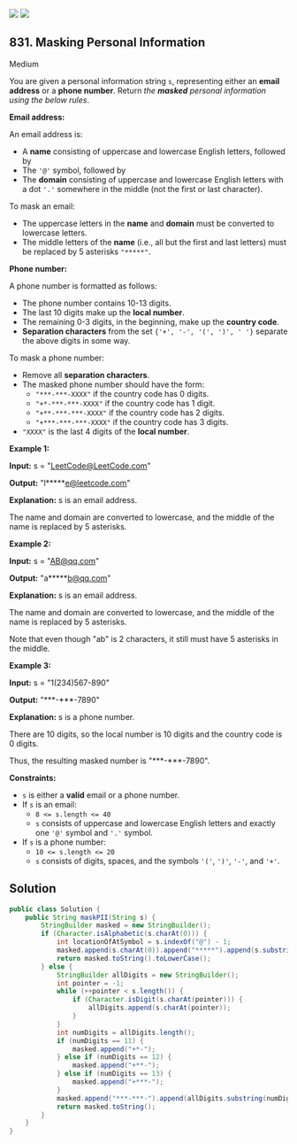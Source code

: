 [![](https://img.shields.io/github/stars/javadev/LeetCode-in-Java?label=Stars&style=flat-square)](https://github.com/javadev/LeetCode-in-Java)
[![](https://img.shields.io/github/forks/javadev/LeetCode-in-Java?label=Fork%20me%20on%20GitHub%20&style=flat-square)](https://github.com/javadev/LeetCode-in-Java/fork)

## 831\. Masking Personal Information

Medium

You are given a personal information string `s`, representing either an **email address** or a **phone number**. Return _the **masked** personal information using the below rules_.

**Email address:**

An email address is:

*   A **name** consisting of uppercase and lowercase English letters, followed by
*   The `'@'` symbol, followed by
*   The **domain** consisting of uppercase and lowercase English letters with a dot `'.'` somewhere in the middle (not the first or last character).

To mask an email:

*   The uppercase letters in the **name** and **domain** must be converted to lowercase letters.
*   The middle letters of the **name** (i.e., all but the first and last letters) must be replaced by 5 asterisks `"*****"`.

**Phone number:**

A phone number is formatted as follows:

*   The phone number contains 10-13 digits.
*   The last 10 digits make up the **local number**.
*   The remaining 0-3 digits, in the beginning, make up the **country code**.
*   **Separation characters** from the set `{'+', '-', '(', ')', ' '}` separate the above digits in some way.

To mask a phone number:

*   Remove all **separation characters**.
*   The masked phone number should have the form:
    *   `"***-***-XXXX"` if the country code has 0 digits.
    *   `"+*-***-***-XXXX"` if the country code has 1 digit.
    *   `"+**-***-***-XXXX"` if the country code has 2 digits.
    *   `"+***-***-***-XXXX"` if the country code has 3 digits.
*   `"XXXX"` is the last 4 digits of the **local number**.

**Example 1:**

**Input:** s = "LeetCode@LeetCode.com"

**Output:** "l\*\*\*\*\*e@leetcode.com"

**Explanation:** s is an email address. 

The name and domain are converted to lowercase, and the middle of the name is replaced by 5 asterisks.

**Example 2:**

**Input:** s = "AB@qq.com"

**Output:** "a\*\*\*\*\*b@qq.com"

**Explanation:** s is an email address. 

The name and domain are converted to lowercase, and the middle of the name is replaced by 5 asterisks. 

Note that even though "ab" is 2 characters, it still must have 5 asterisks in the middle.

**Example 3:**

**Input:** s = "1(234)567-890"

**Output:** "\*\*\*-\*\*\*-7890"

**Explanation:** s is a phone number. 

There are 10 digits, so the local number is 10 digits and the country code is 0 digits. 

Thus, the resulting masked number is "\*\*\*-\*\*\*-7890".

**Constraints:**

*   `s` is either a **valid** email or a phone number.
*   If `s` is an email:
    *   `8 <= s.length <= 40`
    *   `s` consists of uppercase and lowercase English letters and exactly one `'@'` symbol and `'.'` symbol.
*   If `s` is a phone number:
    *   `10 <= s.length <= 20`
    *   `s` consists of digits, spaces, and the symbols `'('`, `')'`, `'-'`, and `'+'`.

## Solution

```java
public class Solution {
    public String maskPII(String s) {
        StringBuilder masked = new StringBuilder();
        if (Character.isAlphabetic(s.charAt(0))) {
            int locationOfAtSymbol = s.indexOf("@") - 1;
            masked.append(s.charAt(0)).append("*****").append(s.substring(locationOfAtSymbol));
            return masked.toString().toLowerCase();
        } else {
            StringBuilder allDigits = new StringBuilder();
            int pointer = -1;
            while (++pointer < s.length()) {
                if (Character.isDigit(s.charAt(pointer))) {
                    allDigits.append(s.charAt(pointer));
                }
            }
            int numDigits = allDigits.length();
            if (numDigits == 11) {
                masked.append("+*-");
            } else if (numDigits == 12) {
                masked.append("+**-");
            } else if (numDigits == 13) {
                masked.append("+***-");
            }
            masked.append("***-***-").append(allDigits.substring(numDigits - 4));
            return masked.toString();
        }
    }
}
```